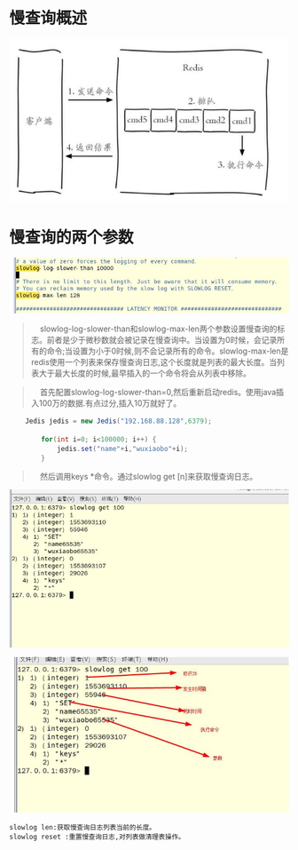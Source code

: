 # 慢查询概述

![在这里插入图片描述](https://github.com/wuxiaobo000111/pictures/blob/master/2019-03-26/14.jpg?raw=true)

# 慢查询的两个参数

![在这里插入图片描述](https://github.com/wuxiaobo000111/pictures/blob/master/2019-03-26/15.jpg?raw=true)

>&nbsp;&nbsp;&nbsp;&nbsp;slowlog-log-slower-than和slowlog-max-len两个参数设置慢查询的标志。前者是少于微秒数就会被记录在慢查询中。当设置为0时候，会记录所有的命令;当设置为小于0时候,则不会记录所有的命令。slowlog-max-len是redis使用一个列表来保存慢查询日志,这个长度就是列表的最大长度。当列表大于最大长度的时候,最早插入的一个命令将会从列表中移除。


>&nbsp;&nbsp;&nbsp;&nbsp;首先配置slowlog-log-slower-than=0,然后重新启动redis。使用java插入100万的数据.有点过分,插入10万就好了。
```java
    Jedis jedis = new Jedis("192.168.88.128",6379);

        for(int i=0; i<100000; i++) {
            jedis.set("name"+i,"wuxiaobo"+i);
        }
```

>&nbsp;&nbsp;&nbsp;&nbsp;然后调用keys *命令。通过slowlog get [n]来获取慢查询日志。

![在这里插入图片描述](https://github.com/wuxiaobo000111/pictures/blob/master/2019-03-26/16.jpg?raw=true)


![在这里插入图片描述](https://github.com/wuxiaobo000111/pictures/blob/master/2019-03-26/17.jpg?raw=true)


```redis
slowlog len:获取慢查询日志列表当前的长度。
slowlog reset :重置慢查询日志,对列表做清理表操作。
```